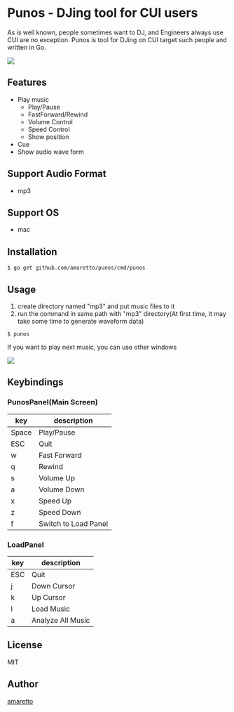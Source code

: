 # Punos - DJing tool for CUI users

As is well known, people sometimes want to DJ, and Engineers always use CUI are no exception.
Punos is tool for DJing on CUI target such people and written in Go.

![](https://i.imgur.com/gxmA6dT.gif)

## Features
- Play music
  - Play/Pause
  - FastForward/Rewind
  - Volume Control
  - Speed Control
  - Show position
- Cue
- Show audio wave form

## Support Audio Format
- mp3

## Support OS
- mac

## Installation
```
$ go get github.com/amaretto/punos/cmd/punos
```

## Usage
1. create directory named "mp3" and put music files to it
2. run the command in same path with "mp3" directory(At first time, It may take some time to generate waveform data)
```
$ punos
```

If you want to play next music, you can use other windows

![](https://i.imgur.com/OejXOfI.png)

## Keybindings
### PunosPanel(Main Screen)
| key         | description          |
|-------------|----------------------|
| Space       | Play/Pause           |
| ESC         | Quit                 |
| w           | Fast Forward         |
| q           | Rewind               |
| s           | Volume Up            |
| a           | Volume Down          |
| x           | Speed Up             |
| z           | Speed Down           |
| f           | Switch to Load Panel |

### LoadPanel
| key         | description          |
|-------------|----------------------|
| ESC         | Quit                 |
| j           | Down Cursor          |
| k           | Up Cursor            |
| l           | Load Music           |
| a           | Analyze All Music    |

## License
MIT

## Author
[amaretto](https://github.com/amaretto)
